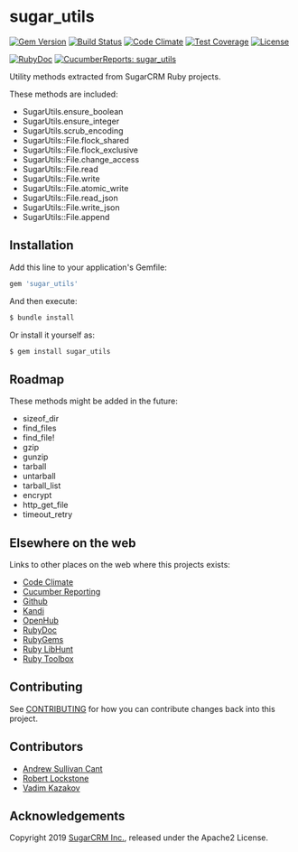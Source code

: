 # sugar_utils

[![Gem Version](https://badge.fury.io/rb/sugar_utils.svg)](http://badge.fury.io/rb/sugar_utils)
[![Build Status](https://github.com/sugarcrm/sugar_utils/actions/workflows/ci.yml/badge.svg)](https://github.com/sugarcrm/sugar_utils/actions/workflows/ci.yml)
[![Code Climate](https://codeclimate.com/github/sugarcrm/sugar_utils/badges/gpa.svg)](https://codeclimate.com/github/sugarcrm/sugar_utils)
[![Test Coverage](https://codeclimate.com/github/sugarcrm/sugar_utils/badges/coverage.svg)](https://codeclimate.com/github/sugarcrm/sugar_utils/coverage)
[![License](http://img.shields.io/badge/license-Apache2-green.svg?style=flat)](LICENSE)

[![RubyDoc](http://img.shields.io/badge/docs-rdoc.info-blue.svg)](http://rubydoc.org/gems/sugar_utils)
[![CucumberReports: sugar_utils](https://messages.cucumber.io/api/report-collections/7a992611-6430-4ca9-ae77-aa071ba60c8b/badge)](https://reports.cucumber.io/report-collections/7a992611-6430-4ca9-ae77-aa071ba60c8b)

Utility methods extracted from SugarCRM Ruby projects.

These methods are included:

* SugarUtils.ensure_boolean
* SugarUtils.ensure_integer
* SugarUtils.scrub_encoding
* SugarUtils::File.flock_shared
* SugarUtils::File.flock_exclusive
* SugarUtils::File.change_access
* SugarUtils::File.read
* SugarUtils::File.write
* SugarUtils::File.atomic_write
* SugarUtils::File.read_json
* SugarUtils::File.write_json
* SugarUtils::File.append

## Installation

Add this line to your application's Gemfile:


```ruby
gem 'sugar_utils'
```

And then execute:

```bash
$ bundle install
```

Or install it yourself as:
```bash
$ gem install sugar_utils
```

## Roadmap

These methods might be added in the future:

* sizeof_dir
* find_files
* find_file!
* gzip
* gunzip
* tarball
* untarball
* tarball_list
* encrypt
* http_get_file
* timeout_retry

## Elsewhere on the web

Links to other places on the web where this projects exists:

* [Code Climate](https://codeclimate.com/github/sugarcrm/sugar_utils)
* [Cucumber Reporting](https://reports.cucumber.io/report-collections/7a992611-6430-4ca9-ae77-aa071ba60c8b)
* [Github](https://github.com/sugarcrm/sugar_utils)
* [Kandi](https://kandi.openweaver.com/ruby/sugarcrm/sugar_utils)
* [OpenHub](https://www.openhub.net/p/sugar_utils)
* [RubyDoc](http://rubydoc.org/gems/sugar_utils)
* [RubyGems](https://rubygems.org/gems/sugar_utils)
* [Ruby LibHunt](https://ruby.libhunt.com/sugar_utils-alternatives)
* [Ruby Toolbox](https://www.ruby-toolbox.com/projects/sugar_utils)

## Contributing

See [CONTRIBUTING](CONTRIBUTING.md) for how you can contribute changes back into this project.

## Contributors

* [Andrew Sullivan Cant](https://github.com/acant)
* [Robert Lockstone](https://github.com/lockstone)
* [Vadim Kazakov](https://github.com/yads)

## Acknowledgements

Copyright 2019 [SugarCRM Inc.](http://sugarcrm.com), released under the Apache2 License.
